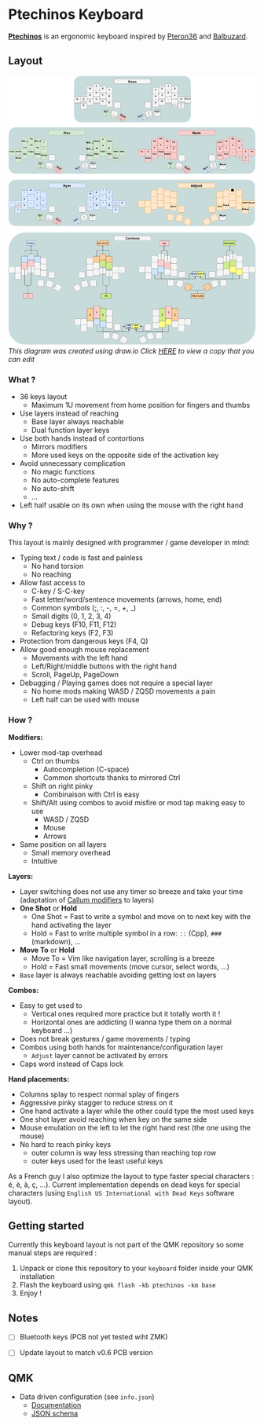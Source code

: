 # Ptechinos Keyboard

**[Ptechinos](https://github.com/JeremyBois/Ptechinos)** is an ergonomic keyboard inspired by [Pteron36](https://github.com/harshitgoel96/pteron36-split-keyboard) and [Balbuzard](https://github.com/brow/balbuzard).


## Layout

![Ptechinos layout](./layout.svg?sanitize=true)
*This diagram was created using draw.io*
*Click [HERE](https://viewer.diagrams.net/?tags=%7B%7D&highlight=0000ff&edit=_blank&layers=1&nav=1&title=Ptechinos.drawio#R7V1bk9pIsv4t54HYc04EDlXp%2FthXe3Ztz6zbsx7vy4YA0c2Yhl6gbff%2B%2BpVAJaTKkpCgVFmiqydi3AgkWvoyszK%2FvNTAvnr8%2BXYVPT18WE7i%2BYBak58D%2B3pAKbGDMPknPfKyO%2BL42YH71WySfWh%2F4G72nzg7aGVHn2eTeF364Ga5nG9mT%2BWD4%2BViEY83pWPRarX8Uf7YdDkvf%2BtTdJ99o7U%2FcDeO5jH42JfZZPOwOxpQf3%2F8XTy7f2DfTLzs%2Fh4j9uHswuuHaLL8UThk3wzsq9Vyudn99vjzKp6nD489l915txXv5n%2FYKl5smpzw9Z%2FT9%2Fbb6PPvf%2F3w9vvV8%2BJvi69%2FDLOrfI%2Fmz9kNZ3%2Fs5oU9gdXyeTGJ04uQgX3542G2ie%2BeonH67o8E8%2BTYw%2BZxnr09XS42GYiEpq9n8%2FnVcr5cba9lXwXXl9eXyfH1ZrX8FrN3FstFcsYlvCP258WrTfyzcCi7w7fx8jHerF6Sj2TvDm07e9wvTI5I%2BMbdHfqxB5C4jr07%2BFBAz7cs9tkok5v7%2FCv2jzb5JXu6LZ40PbMnzfSY6TUBz9hnUBQfMQ2tjh6wfWYPGIiyx2xpWY6VPmTn3B%2By7VHRQ6YqH7ILHvLfwVM%2B8Fyj9dNuNZzOfqZYlB60k72%2BjR5n8%2FS%2B%2FxGvJtEiYh%2FLvoVAPKZu%2Bl9yvAxyGZ3kc972J7te4fjuJz2DLYZW8iKFa5YsuRfz2f0iObZZPnVio4hvAWxF6uN0BawHgL0wwB4DLCGaIesDZL8YZI9C1uWQtaDzphTZACB7Y5A9CtmwjGyIrLIhAPbOACtFZR1klWXcQQHaawOtDJ0lNrLSEkhY%2FNNAK8OFyhk3NGghQ%2FKHgVaKQQ6wDTLkZq4MtFIMMnbgQ0SMkDffpE%2FkKVok74zn0Xr3rd6%2Fn1Oy%2B3K0%2FLl%2FURICdjB9yMP1FtwkQraI8%2FRz%2B9H9Sd799t8bOkj8yAubfWdyD7uvzd4%2FVchWy020mS1TDIkrX%2BiqxawsjlVCJ5azkihKEDqbrbpsqWD2BU3oIEP21diTY6B1Pc6eMFONBi3kyH430B4DrWdpxqQQSJL9YqA9ClpHLyqFQJLsnUFWij12se0xpMn%2BaqCVYo%2BxaTIKabK%2FGWhl2GN0moxCmuyjgVaKQQ6RDTKFNNkHA60Ug4xNk1FRCZMhyuSYZGyijELOQjFRFtwOghsFRNlQR6ZM0WrB6oJ1YcoopFM4qTsoU8kjEctUIgRxU3Hag5Q%2B%2FwZFgVWispMoatVA3V6EykIogTClZePjQdtDRcWxdmdiAKkXhtxk9v0kKZAmTncvj5XSlB%2Fe%2FrUqZawsS5MoDqZjoSyNg3g0FRg0CeI0DMo1qj7j4%2FHkCRI%2BF5M%2Fn9cbZYpft2ZMY28sBGnihyNLUlLEt7UDBVI1OxN98tJecviKC%2Bl95rKkv6%2B%2FxZvxQ%2FbiMJKicu%2BGprpw3Nr%2BVC7pvKQkVmU8W9x%2FTt%2B8HrqSFn2uzJhic3Y2JHaYCU0fyJFW2hrnj31%2FkK26wJp%2FjL4XzPbuaxX7BjUmYuLGwcQRCVpAR%2FZW0Dqw23aAbSJsUb%2BXHD%2Fg4%2FOjPuv0NBjH4iVgFLiOCyVE%2FnqgAdiQKdpqpbxIzxoITPpRcV4DhaxZhirKILow9tTVzdgLSKNbaxDeDkJnEPgnw13E1z0aXzXs0eNsMkn%2FAilFL1wMRy1soAWVVhnQ3uDyanBzO7gMUpJHIuL0kC93Toi7fEUsOuLQoX9%2FtVnNa1bUBi2XzR14pvaiBZahG2VAjJPnHq%2FqEJpHo3h%2BuVxN4hXXx8khn0tEHedXLsuToe98kZug21a0fLOCJfmtttCLN%2Bjz6A9lwe%2FavmbwQ1f9k9TF%2FNWkgqhdtuvohXCsm7wA7WcD7VHQ8h3e2OWrDvTGpTpkrwhaXmuxy6Uc6H%2B%2FNdBK0VrsGNqBufl%2FGGilaC12TY0DE%2BCnFzu8Tmh5rcWuhHNgUvtXA%2B0x0OaTpbTxkGF%2B%2Bb2BVgq06G4UJLXeGGilQIu91rqQsfrNQHsMtD6XfECvXnVPThwT%2B0ABWdPShMoLfdqxoxVFB41S00Y4mwgn3xKBLpyQTxucH%2B2ipteftzzoY2FcUVNES4tRWXL6MJtu2pcpvZI0iwxpYknrPGZEzqq4AhLveWawluGOhmWsKev3R8O6uuPmZMvx6WJuDIdCw5HzimjCBHnEq8%2FRSKqTIaF87oCTkRfTqfEUh3wRlWthexOQM7wwMB6CkQa6wQj5wS%2Fv%2FiWXIjxDGLmeWMfGJowgF1goaSRsgR0vJ3Gj1ZrWjYlLrkgLS%2Fbuoh3wAGcoN1yjvEOR1d%2BDRGNJblK4%2FUHgGFzb2QMf2R54ApaxS3twZeyBFHsg6G9WKzeQAPx9MVkaGNt5dQ42jIIxwc%2BwpdigWGfEXYJtxCHFdrV8ejEwtrKp6CGWB9mzJMTSZRZrFzACskwCroQtjWypdJCLpjzIY71LLm20sw5FanEoYgfOXvU8l5IfqzLu1UuZZaDucKijh71C1uvaoNjKAgcUGUUB6dUJYeGdG5TADGPzFb6Ah2rLUbg6cBTHN%2FbrKiq87camKHxBO%2Bd1vP5mHK82xtulyO6zD5mmD5fEgNjGbKMzFD7kmT5cUgNiG4OKzk%2F41RtPFSt8S6NwOq8Bfk0DcvjpZi6bN4UmEYJ6LzMgRyLihPCIY6%2FGMJRKAuJPxpLX6i3h6vfR2axAEEal88q9VHcNlrVYcgV26PxyAOMcUJqR%2FHJhcG2no9hUB2PNTti%2BoLATgTe4IIOOdiI4c8HgFT7AVngYTP0WrTcmo9ROwdGD4gDGU%2B8NQdVaH9EZqgBGQTeLiUGxltzgQll8j1iwbUsnntP55Yh4KNEdJ5iq%2F3BpG31sAyL%2B4ggz7x8uTXl5LYg21YwxDiBb9OHSNSDWgsgn4LBBDCFXdLV87CuIamY6AE3ELvQOq6fJmJkOurdm22wnyzziCYA0KW3NDiE1ZWY6yHLEOKzZEFw0rDucBqPZTAcpQlMWyFs3%2FU8bw8EoMDRhgpTXrS7%2BYL6D1QFXIt%2FPSo0%2FmFfPauMPQrrLQFgLoUt1gxCSXbeewbAWQ6%2BMITphGUKW61bu3mNnh6FncRhit5eEkOQyathODbHJ5hBSXEYL22khdqMAsSDDpdEwA01hBE4NNsVFLMhx6TPMQFcUOXuKnvchzDroOcxAUxh5m4oeYRCrmjZqWr3WgFhy6lr5rMGF3VXJG78dppyG3py%2BrNuJsSh3VQXqarIcPimPDHUDyFUqljoBv8RK6I3tEKMYskZJXQqa871wSigaEOtATJwfDkVsfoJYApKJGhTrUXQ5FLEZCmJBmsnY03b2FLtenFiQZjLmtKU5xeaZiAWJJmNNW1pTdKaJQKbplhhdbGVP0ev9CYFE0y0xytjOouIzTQyyEkVxZWBsZVPxmSZSzTQVhk7cvTx2NI2iQAUNbb6s6HguaBLFwbSBAHjjIB5NmwnAOrmr2eL%2Bc%2FrieujKEYmA9VtkEuGxwA9PIqoHlSjiHoPbQXCjgHsc6kg%2BKnILWOGaNuQjgbTVx%2Bi7TLh56yKhbr66Up6zO0jWxeMTVD6sfVYMs6BTsDTzSKL%2FoHC6UbOZNlU6LwFp3%2BaQxp51Q4hg5u85jTdChzyk2kEOqbKPz6c3OxVsuEQXMY8RqqMCPYy4zxlxfBeRCV5x9sJuM2sO6VfXw8JntmXAz%2BWJPRZ5Y7UhEApjRgM%2FD%2F9QFv4hN8lSA%2FwFdQKBVM%2Ft7JgfzynbcPwEMxWUCYQGxFoQuWYi%2FFoPCqMpo4jtFBE9NUlhnGT0sJ0eotcIUBj46DRUTlccOV3ET2oxzStx3wbC5qqIn15mrnDRr9FlfJWmIBIrLKcl8b1TGxYJGBBbgoju2TBKugDiG6kgSiD%2FNAcRf0m0IdmjyyA5XUHMrZc2VR62gLExKB5Aka%2Bcw0dRsGEI1WXHgdYwqumygsqI3mlrC1LgZppcTyaMkRw%2BXcbJERsSSAjz5OhZom2FHNrYA%2BWIDammc50od37iBIwH258RT5wEjNcVHVzq0qbWRSGvBCSHNudWBOwaaG6FA4mvgWdt62mtwYUuk5F0xZOG2uEpGDpsa7MPla4wcg0WvotdK8VyHKX1WhcuU1sYuXYn30HXRkGfzJU9uDDrZEuFDNEVEnJhQwNiO3UM0NVRQIX5unQfagsj7%2BN46DAKqLBsiTQwNjWpgY1uUiED9S8DYiuTqkG8UU0smZlzZzJzbsjRmaGF3Q%2FoiCqudJmIr6nxINwmV76HXXTlCrgn6kWP6Q3v%2Fm8QrUOUWhyiLnbZhwvZp%2F83GNZiyPXp4HMWroB6ck2Q1Mq2Bha6ba1gnnRp9NAUSGBSQ3STComnvxgMW5lUts8uHoaiEiwwLukvhaxbJ1OTzhp1YILR2%2BxcAU3Fvs2g2Mz%2BBug9Ba5gIEmBhzBgNjfEAfpkZbearcKfW6cX%2Fh0NJSkJRGijBzsiIsmMrVPFXypyDVjlhDb8pQeZrwS80xt%2Fa0YP1dZPVolAgyrdahHgQLe2P5U48yLXif0hvAFCj9M9yJiZAYanwrwnsfTBWcCqdTXB0Dsa4dbj7I4y7HmhtQyoA87HdLFHknoC5u2cJhiiQ55vy6AP5NXDjwvRw3aoYddhhcSoojejDodOedYdfljhwTjTzLrratQhKE9grW1o7TEejCoN%2FJ2NOsyHDWiDvy8obDBk4SGfneucx2%2FC8GFsNvAMgX8ARq7FzfewvTPWLcmnwnWZl6ctkrxCojdh%2BKJtZ3QZZaEtjHzPqYWukKJwySyP7bQRv37fF1Y1sBSH6SA%2BTjsFoyIUwyrqrjFGthZGyrGQ%2BJW4Pixb%2BB%2BDYSsM0Uv%2FfFG1gi4D2HqCIn4BkS8oMXBvzPrYCE6bcnCilxAFAm4nxZIOLkyRfD2WfIUmPpYCgidlBuSmYxUCqaYfECgl%2Bh7fbJ64GY7Yw%2FlmNuvczEMg7NmIgTCy3bUkLkZr6Z2JLSrxWmdceXGZxp44qTvxw5ElyUI4vBeGb%2BqF41MNpI0hdfXzxISV%2BQbS5pDyHeHorEUgrM83kDbfWYXvX0SfWx0IK%2BwNpMdrKTovFdbMbTCQHqOl6B2qoSASNpCe4h6hx8ShMCY2kB5tePGp5FBU%2F2AgPd7w4gcxoaAWYt8XIndw89nBGfrcOoo%2B0ioUMEe7Js%2BLm046P84PVGIR3cLSUEAe7VC9lFtEeIZguroFpKGQNqpv%2BY4fl3%2FOBP3be0sddtXCfdbiwRtw%2FLlZoYCBygz4BYN4tNpWnTKAE%2BNgh9xvBvQ2Bh6f0RCQVOloWW9w6Zll%2B0hLj01q5LOEqtoyGySFaUVSOHmIsV5TuvohJcDgY0%2FpSjAGQnKzul%2FCXj2DY50NRydHqGX4LskWHJ0doZZiwuuEyRkMogOlWjlgamrufJuDFHtWArWEsxI6g%2FSUyRh6QhrymQZ8SE251Im0ND%2BxFpvxolb1btMZSbKZbTjf%2Be385ekh8YqtyXNKokSrKEFwO3N6lR79fTEbLyfpb7lw7GfoFZgUT%2FyJVfy02rXtrpMHHW2LOgUfW788jra%2BubX9qnmUPrLoeZO%2BmC028WI927DuX8H5hbF%2BrJ5yf3AebwtB9x%2BBRNFiOZw9RvfxcHf7cXrnNayRV6QUcj7B8EitFYjv3cFOBFDLFKdJtonYJBG1BNTgXpXl7j5zfnDyFcHYTC%2B1BJyf0dATNBSfAmCcRAHSv%2F%2BIV1JhPDsqB2gmOiVHICXHcjDXho1vOiNRt5CCCPi5DFWTRG8JJrovRETEnLGyLTDUYLWETNzNp7vPBsdaHAnPqKKT5ATSb5%2FidbwxQNYDyaci8YGEpNt1PHq%2B1wPIBr3lmmgkduk9JfqSPyjTv%2BWNy7K5cVmE2ujRir49iz0Hm4b6gQ1DlXhyH7OHvlxtHpb3y0U0v9kf5R73n8%2BPTxmW6ePbn%2FJ%2BuZ2Kvv1MvNm8ZB%2BKnjfLsnjEP2ebP9LT37jZq6%2FZxdLfr38WX7ywF4vk%2FgsnpS%2B%2FsuulL%2FanbV%2Bx89abaLW5WK22cGdTIrbHbmfpo8vOmLBPbDMis%2FHuYPYRwk7JbsjevVt4tV4%2Br8bxb%2FFqlsAUr%2B52Q%2BKzqydn3scbwZt72f2SiQOpE7zdl9SByxyA3TfWfNJm6bEU%2B1pRXsXzaDP7Hpf%2BEpFYbk9NnmL0UvjA03K22KwLV%2F4tPVDUEN4csnGCt1VnEF6nuDOSX3Z%2FxV5J8ts5QW8oZOZ0MZKnuqvjcexOpyI7ant2aE9kGUOXB85D3sVqr1l9M4a9M2rHWu9TjCFFNoYi22W9CazQpXb2f5fTCMJdM3vKu8tw0i7FqgkoTWPVWlk1wls1F9vFo%2BfcZDseiwPybpcqir3hIqVqqw5PCdIYRgeCtBwxVcEY0NQQXVP1rTs8u8jbRwdb3wFufQcbmGvBAEbFYBsCVZUZx%2BfUqAICld92TjL4p%2B6DrWZu7zAs75NIbHYNPOz1LcLrt6ITN%2BDcNR95v5h8hm%2Fv6CLDnR%2BmixgRfZguYgE%2BMnee5%2B2aUucUaJQS5pw92B5YyCRyDUPtItd8pIc%2BxLlNjSU8X0to41nCE8VSX%2BazH6aG2rypQWezbX2Jz5PZ7MPRV5UP3oWDnZfv4WF9vnxoE%2BnoEGvehcBPaNi9oUPHk3gUjHpgq9HzGbZhPRWRIRR7b%2Flc%2BgzWXYd7%2BNkM25Ccimw4dbAJbXZlRcmMoW29VqfM57C3sXfOzoVPFfY6ZrIUGXluy0ANMlkOBeBfLR9HyzWAfP8g02d0QADq4OQmnIngOC5k3gvK6VDZXHcWsQQTwIX7O9rdYaWA6KphN2q3%2BqwHe6fi0niQ7hQUWGd0dsRRwIQVrHMH63JT24y7LifLkqUd9oqZsRPmiPbLAx%2ByLbRzD9zDHmvgqGXGThkw2i%2BsCZtppxHWChizgk3vItjqiVFn7q1G0VYAoO1HEr13yXCE7jMno8z06j4rq0DTdrPWXb0EtHpq2tXr6Ets9qT%2FjfjadfW6ChjMV8lWDwno1kevyXUVUJavsjwEajZ%2BzYALKUoDdjeajV8M5PanmK9vZhxoNnqG2dW3yq%2FvYAPNRi8dceGo%2BX4EvqZ6%2FHDgy6SrP300oL3iYB%2BNX3tCR7Gq25uCSV2L2%2FmUngaham8KJnUtguUx1SBIMYWRqrDG92T05Q%2F7jbXNN7fiT3nwDK3YEdaguB0fa31Zxa6wVjPBA%2Bo1%2BlwmT19Ssd96zW3LRFwX2zXzDKXYVTmzfljDirn%2FbQuuvHBY3kDEx9lksiXEgOTJcLEtDkfHb4Zj0B2O%2FaE9%2Bq6zIbrO9oYO6RvWHo%2B1Qrfr9%2FjXd7%2FcP719%2FvowDp6%2FPW%2Fol%2BmQUoBkmxyAVNKfvSOX9K%2BE7TCHznjJIocufIpsBzRsCp03JWxn1SoK3WHwV5zQEYXu9Yaay6u3NKNbef8A38%2FzBbSMf43j6cklyTv19DzCe3oNp0d05%2Bn5kHT5P%2BOxH8KR71XC99h9Q6h0Y31dn7e%2BrHkJy4tjRWI98uJyt%2B1r2aWT78X5gjl64qfoauHFeXyj8yEvzuXXkPYnZM0P3bp9fn9ov%2BQnCLRz%2B4CzgB4%2Bsg1Ke2R41IWPvtMzw8OvawfDR8%2BvPaErO9KfIlVN7QjvrGoQPprG%2Bo6y%2Brw34bL2QzysTWN9R4EJTCVgTzPyBakEvzW8r44WyhHRiBYSkLYuEpJyK5s7RRKkfFQiKU75EACa9j67OrJAMC9A65QPL16HfHabLwdqf4IasqA3Jb265oj4JUQlWSDGlEmS%2Fpj2zPGDNX4KGekKrE32oaPgnR8fo4Fe94fY7RfWPgje0YmaoD%2FkW8%2BwBllFfKzPdx8Y3PYLqNfoNZ%2BBAlLObJ47SFtvQNIkxMZe7fTLV7zXgBOEHPjM6uOBr3bX7Fe82YDL9traa76PDb4CluV1D7B3gcY72OFaqICGMQPsU26WaAe9goZqM%2Bc69fI87Rb6UAEj15GHP429bR04wH7ihyPLAtgriuI4Tz60sB35UMl%2BNN048gzjA458jrii5nlu%2BQ5tbGI9VLv9jFR%2Fva0eq8E45PzyEH12VQiJtwSk%2BKxdcWv7U7tWF0VrvRud%2BD6ebthfvTvyeVuQMHQlyQav%2Fxa6C6eWqOvAwuul%2FR7npYcW9oYkYX83o9ETYt%2FjF3GKDbGQdJtvdmZskbwzzuxxcvjfz8v0jdHy5%2F5FCX12MEVnuN6ieJF8gNCnn9uP7k%2Fy7rf%2F3tBBaA0ubPadyU3svjZ7v8swgKoLAXGJ%2FmFYdivcAN2wQLbv7uWx24jgeLgnURxMG0QE3jiIR9NmxqQTHyEoz1Jj9XFoONuWkOCTbV2cGusS3A6CGwXW5RVnEwgtix26ebEtSC7qHLVQvKhFrv0hXPWf23D0QIeSIKQat8ZgMvvODMHH6HvBRBTe6DJ%2BOWE9cuNg4oiEI6Aj%2BzgGuhN5ABvnaiAQQmISCMTzY%2FcCIdFDmQbjWBzujALXcY8Kd7qRCK4WXAMXBbKY7682qzlAuvwAD%2BDefG1g4Fs1i0CUATNOHny8EiCWNw7No1E8v1yuJvGKXSjbXoRbLvZlKDU%2BRjl26iAS8QiMf20B%2FGysSAfwQ4LTwM%2FDP5SFP7ED3fCHJObNehw9QWcxucUNh3JlY01VY05zJEUCVm59Ky8JEnQzP4dlii0fppg8ATp2d8bZzP%2FsJmZzWKfEfsR%2B2s2IvBT3Zhpjz9B2qY5o69tX2e%2B9O12PQ5t4LjraRMgEGrRPRtuzeLRdfN0mkIAzaHei29TSQLcpALPt9p2a79fJbaxZ2HazNkV3cMqDTQQjISs2x8xcYezRbNRm8pYbnAPbY3rOoVO6mdyQP1wNrVCn84XlVaSAtSXUYG0xfb%2BqogRfJdri4TanLS2WzKVFt7GeNpvWeXBEkKfF0uHynAMLCqoWjoBvU%2BNO6GrZ6E2zuaYDf6CT6qh0UsWGxMwaq5F4wRbtGhsSj1%2BoDhoSfpeS1iewoYMdW57ebG2mqeUBDqsORCdRW0WtYyGaojY4fuqsTQJ89E1So6NmKbatTB6c%2BjY%2B2vomNfo9r4RYhIdbg6wG1Ter0Xe4XR5uDdIalGoLd7%2FTGsCWJ2s3Pto2ALNtWuPP58enQqJA8yzHNq%2BRxDVbycnqxrbHbmfpo2OZEPaJbevGbLw7mH2EDMrpEXsAkifbaPS3eDVLYIpXd7sq0%2BzquwBU8ObeVn3JxIGcFvJSwZY4FYkXPYJeYtm8RbTrg9jEhlq1Z3QUxVIRQa%2FFIih33wV5DTTAt9Ehq0tdY%2F7O1%2FwJGD%2FNzR8I93Q1f%2F0h8XQ1h8D31yDtTE0psiIeh7oa%2BP6GtVPm6%2BAnB3H2Dj1yA%2BJjcoqneAqN9yGyO3EURJ4AeRMWfrjaMup7TJ7YRTOna3edGpchCMpXDrgru1wbUuav8dc93bc5lJ8M2yY0wQlqEpq0P3S4nhukQl9Ih4wma%2FjSIzQsBoa5TWwXGloHbG5BxmhvQkVeaq9lB5FsAmXXFj%2FgdcBhvUOSDXEQOnylsp1t%2F1a5ZLj0wCkdmVb28Hs5YVXmppnyJqyGnJjZDsE3tVQtzDpWj6gavsoNytahesRWMkdZ31ms3W%2BLEAKt1yD1aKsdrSzRtPdrOL7nORqCr7j%2B3Dsd7X5wT77NV4d6FB9ttekCesh6nw3aIT%2FORAu0T6Ma5UbO7HcTOSuPnDNm8XwiZyvsT%2BSsdp%2B5LgLn6lAZZao5oK91CJz1pZ77XauZ7x2mUyE2u7KGaPfbi%2FL4pl0duiyc05o5FQ4cKfopFPgpnCt3dOFalbtDgrI3lflbe1eqqUfWwvlBm2QimjvCia5lv%2FFtx%2FX80CLUdpplc%2BF1edKAhP4bByakD2SfW3e9eiA5oe3kFUcBa33ek1d42dWhItjRd%2FJKz10qMI1TAxrS6c0YjL65VEC3lVbAVaDdm6rlvqENdFuD8lbnfIuZsftW%2BXSiFtHx%2BVYz6wa3Wj9NXIh7WnXeqeV4R85Ms8NSyPvGspwDYe%2F2VR71Dk6udHaQK51blw0TvpT%2B4FgjLzjxBLaxd8fho77cbV%2FKhoFd0sDHdA1J2xHchO8N16FK3NV3CHjf4QYtczrA3R%2FOTxbcasaaCbRb6WDeCrhhZerF01Ny4H30vBg%2FAKhP2D4pT3vrvH0S5YfPiXZP8l0IUXe7J7mQwbuY%2FPm83mxRekme4GsDKSAcSI4FQWLb1yoCCRJvl9H423r7WCTikzf764wPsQjHlqXNntDUKdYjIVvG7xn6ORo13DP0RC3bpqt0RtGDIIoqL9VuJecKOTAeRK12J%2B%2B9MFkShGmY%2BzB1NtsjSmUpBDDoMhqpnnDrRfVtsczk2LLjSsFrUJ6iqDZ3mAvonqMJyhdpOrdgCJzPPPiWXOcL%2F2j2TdV%2FG%2B9zHXGGp6JoxTuNNzdabbQ6FV4wmqOhKsJLkZA3EKyBSXJpGfymM9JqyEJex3B773OPrKgDGjTw%2FSiP6mBxjzRGvbO6VamrakGvlLuDyVRqNx4wyUQOOZtKXT43esCg0aDeAnZlz%2FSdSt082W%2F0TJaeMW6qP3rGT1XTVc9gsfNltIaU7DlN27C2PwLHZV9IVUyrrXeK8D6ebthfvTvyeWtGhm6daLdo5A7Kg1lcRtCj5b48YWn0lq17EnKC89kiHrK%2FbcsKvtk10QBScE%2F6PfHHtizgYcLRq%2BIby9RmxXV%2BFP7IxXL1GM23p1rcl%2FgVX%2FJhmdiN7ItGK8FdNWE4%2B3O7w97dGX%2Bxd8v55MBNCHEU3BYQ2LIQn2w3K8fV0AMmsqISIPclOOsY0JF93KSaTszfkHBzzN1sdCei%2FRM2C5yz%2FeMv9mtyP%2BuH5FDf9d9YsDoLJjyxE5sGpkRINmqjwHVcSx%2BjxiX1PMvDtmnVSX5j0%2FplEYxNMzYNxaaV5wKENuTXFdu0VjUvTSVKJ0UxNkubOzA2q4c2y2cpOH38MGHvl7FZGt6IsVl1NqsrCyVtEn9mog41wYyDeDRFNFFB4GtmonxhH6MJFXtoAIwJMyZMhQnTzYIJW3NbWTBjv3S4EWO%2FjP1SESVqRmyx%2FvfX44GZAgxj%2F7Sxf6%2BuAKNMkoWWjW3%2FhJNYjf0z9k%2F7OzP2r2%2F2j7rl%2Blvqops%2FCfW39OzNn9GmXfR09MaDUJs6HCXq%2BtppmYQqT6NlRst00jL9ekl8CXWHRsuMlumkZYRr2cPvWPCrK%2BGMlhkt66WW8WuZBrRUde2W0TKjZb3UMsInvxRq2b9u%2F3m1%2BfH47a9%2FDv9x%2Bcsv76P%2FRMuhKHV%2FIugSMpn9m6Lt%2BmUnhbiOurSmEFlRUtMgKwNZwaQjpcgK0jXudVtwJWHJ5jRL2bEin2gFJE8Cjh4%2FlcwJm9neoCscRbyz0dAjUgr8TBd02yviOg2yMpBVaHvfffgcuZ%2B%2FRn98%2BPvL5uvq8u2X53dCf8mkygcmVa79nZlUeX0QKa6ePCZ%2BjFbjwkA8Ga4L11enkgEV71kHrODH50eZQMsqiU2XvGAcb%2BfS6949mY%2BMZjlbtvhhoSyKIAt27DhboZMJNIX72tyB6ffuYb%2B3dhYL7iImsFh3L49VAiRPEqQ1dSSoT6I4mI4h6tp1djh81RG2PFQXNpsVTK8bMStY3QpmWs%2FO1EBBovD9xXwDID5lP4lx7E7TZ67zfhIBOyXfm8QT7fFmC6CRsZ9E7b7sHWKTD3PXGhu3GTZUJTaNFvar6GndYP3YHXq%2FHH9r6BaeuzY6%2FKZDbihg3W2VeFe3aOiNdy803HHsBnj73eD96fvHd3eXd2%2FHl8HD%2B%2B%2Fe9Pbee6nJsqT33sTlI1aFz3f3MJsW3eXdBSuQL%2FszBxyt5rsvMGfLEggMS9A1F5h5NIrnl8vVJF5x7hiXvMuTetXpvgrREQhYdYkTLQ%2BuJKHfaCEnXkfCVE1jGmHSXZhcWh7Xlb%2FGEqZqhskIk%2B7CNMw3Y2fSxJxWLGmqdmONNPVAmsq1vIEDs7KSpCl5uVqm8ObvvU1gefiwnMTpJ%2F4L) to view a copy that you can edit*


### What ?

  - 36 keys layout
    - Maximum 1U movement from home position for fingers and thumbs
  - Use layers instead of reaching
    - Base layer always reachable
    - Dual function layer keys
  - Use both hands instead of contortions
    - Mirrors modifiers
    - More used keys on the opposite side of the activation key
  - Avoid unnecessary complication
    - No magic functions
    - No auto-complete features
    - No auto-shift
    - ...
  - Left half usable on its own when using the mouse with the right hand


### Why ?

This layout is mainly designed with programmer / game developer in mind:

  - Typing text / code is fast and painless
    - No hand torsion
    - No reaching
  - Allow fast access to
    - C-key / S-C-key
    - Fast letter/word/sentence movements (arrows, home, end)
    - Common symbols (;, :, -, =, +, _)
    - Small digits (0, 1, 2, 3, 4)
    - Debug keys (F10, F11, F12)
    - Refactoring keys (F2, F3)
  - Protection from dangerous keys (F4, Q)
  - Allow good enough mouse replacement
    - Movements with the left hand
    - Left/Right/middle buttons with the right hand
    - Scroll, PageUp, PageDown
  - Debugging / Playing games does not require a special layer
    - No home mods making WASD / ZQSD movements a pain
    - Left half can be used with mouse

### How ?
**Modifiers:**
  - Lower mod-tap overhead
    - Ctrl on thumbs
      - Autocompletion (C-space)
      - Common shortcuts thanks to mirrored Ctrl
    - Shift on right pinky
      - Combinaison with Ctrl is easy
    - Shift/Alt using combos to avoid misfire or mod tap making easy to use
      - WASD / ZQSD
      - Mouse
      - Arrows
  - Same position on all layers
    - Small memory overhead
    - Intuitive


**Layers:**
  - Layer switching does not use any timer so breeze and take your time (adaptation of [Callum modifiers](https://github.com/callum-oakley/qmk_firmware/tree/master/users/callum) to layers)
  - **One Shot** or **Hold**
    - One Shot = Fast to write a symbol and move on to next key with the hand activating the layer
    - Hold = Fast to write multiple symbol in a row: `::` (Cpp), `###` (markdown), ...
  - **Move To** or **Hold**
    - Move To = Vim like navigation layer, scrolling is a breeze
    - Hold = Fast small movements (move cursor, select words, ...)
  - `Base` layer is always reachable avoiding getting lost on layers


**Combos:**
  - Easy to get used to
    - Vertical ones required more practice but it totally worth it !
    - Horizontal ones are addicting (I wanna type them on a normal keyboard ...)
  - Does not break gestures / game movements / typing
  - Combos using both hands for maintenance/configuration layer
    - `Adjust` layer cannot be activated by errors
  - Caps word instead of Caps lock


**Hand placements:**
  - Columns splay to respect normal splay of fingers
  - Aggressive pinky stagger to reduce stress on it
  - One hand activate a layer while the other could type the most used keys
  - One shot layer avoid reaching when key on the same side
  - Mouse emulation on the left to let the right hand rest (the one using the mouse)
  - No hard to reach pinky keys
    - outer column is way less stressing than reaching top row
    - outer keys used for the least useful keys


As a French guy I also optimize the layout to type faster special characters : é, è, à, ç, ...). Current implementation depends on dead keys for special characters (using `English US International with Dead Keys` software layout).



## Getting started
Currently this keyboard layout is not part of the QMK repository so some manual steps are required :

  1. Unpack or clone this repository to your `keyboard` folder inside your QMK installation
  2. Flash the keyboard using `qmk flash -kb ptechinos -km base`
  3. Enjoy !


## Notes

  - [ ] Bluetooth keys (PCB not yet tested wiht ZMK)
  - [ ] Update layout to match v0.6 PCB version


## QMK

  - Data driven configuration (see `info.json`)
    - [Documentation](https://qmk.github.io/qmk_mkdocs/master/en/reference_info_json)
    - [JSON schema](https://github.com/qmk/qmk_firmware/blob/master/data/schemas/keyboard.jsonschema)
